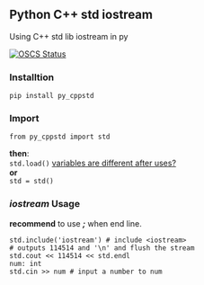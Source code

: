 ## Python C++ std iostream
Using C++ std lib iostream in py  

[![OSCS Status](https://www.oscs1024.com/platform/badge/Chinese-Cyq20100313/py_cppstd.svg?size=small)](https://www.oscs1024.com/project/Chinese-Cyq20100313/py_cppstd?ref=badge_small)

### Installtion
    pip install py_cppstd

### Import
    from py_cppstd import std  
__then__:  
`std.load()` 
[variables are different after uses?](why_load.md)  
__or__  
`std = std()`

### *iostream* Usage

**recommend** to use ***;*** when end line.  

    std.include('iostream') # include <iostream>  
    # outputs 114514 and '\n' and flush the stream  
    std.cout << 114514 << std.endl  
    num: int  
    std.cin >> num # input a number to num
